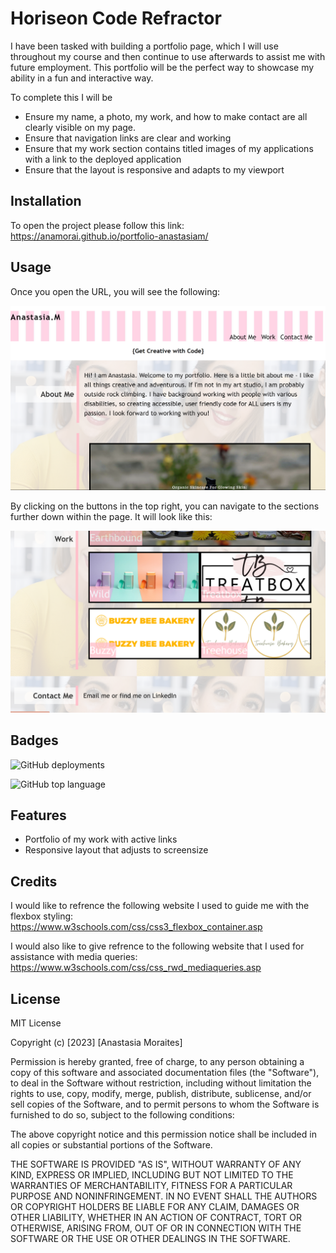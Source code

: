 # Horiseon Code Refractor

I have been tasked with building a portfolio page, which I will use throughout my course and then continue to use afterwards to assist me with future employment. This portfolio will be the perfect way to showcase my ability in a fun and interactive way.  

To complete this I will be
*  Ensure my name, a photo, my work, and how to make contact are all clearly visible on my page.
* Ensure that navigation links are clear and working
* Ensure that my work section contains titled images of my applications with a link to the deployed application
* Ensure that the layout is responsive and adapts to my viewport

## Installation

To open the project please follow this link: https://anamorai.github.io/portfolio-anastasiam/

## Usage 

Once you open the URL, you will see the following:

![This is the first thing you will see after opening the website](assets/images/1.png)


By clicking on the buttons in the top right, you can navigate to the sections further down within the page. 
It will look like this: 

![If you scroll down, it will look like this](assets/images/2.png)


## Badges

![GitHub deployments](https://img.shields.io/github/deployments/anamorai/portfolio-anastasiam/github-pages)


![GitHub top language](https://img.shields.io/github/languages/top/anamorai/portfolio-anastasiam)


## Features

- Portfolio of my work with active links
- Responsive layout that adjusts to screensize

## Credits

I would like to refrence the following website I used to guide me with the flexbox styling:
https://www.w3schools.com/css/css3_flexbox_container.asp

I would also like to give refrence to the following website that I used for assistance with media queries:
https://www.w3schools.com/css/css_rwd_mediaqueries.asp

## License

MIT License

Copyright (c) [2023] [Anastasia Moraites]

Permission is hereby granted, free of charge, to any person obtaining a copy
of this software and associated documentation files (the "Software"), to deal
in the Software without restriction, including without limitation the rights
to use, copy, modify, merge, publish, distribute, sublicense, and/or sell
copies of the Software, and to permit persons to whom the Software is
furnished to do so, subject to the following conditions:

The above copyright notice and this permission notice shall be included in all
copies or substantial portions of the Software.

THE SOFTWARE IS PROVIDED "AS IS", WITHOUT WARRANTY OF ANY KIND, EXPRESS OR
IMPLIED, INCLUDING BUT NOT LIMITED TO THE WARRANTIES OF MERCHANTABILITY,
FITNESS FOR A PARTICULAR PURPOSE AND NONINFRINGEMENT. IN NO EVENT SHALL THE
AUTHORS OR COPYRIGHT HOLDERS BE LIABLE FOR ANY CLAIM, DAMAGES OR OTHER
LIABILITY, WHETHER IN AN ACTION OF CONTRACT, TORT OR OTHERWISE, ARISING FROM,
OUT OF OR IN CONNECTION WITH THE SOFTWARE OR THE USE OR OTHER DEALINGS IN THE
SOFTWARE.